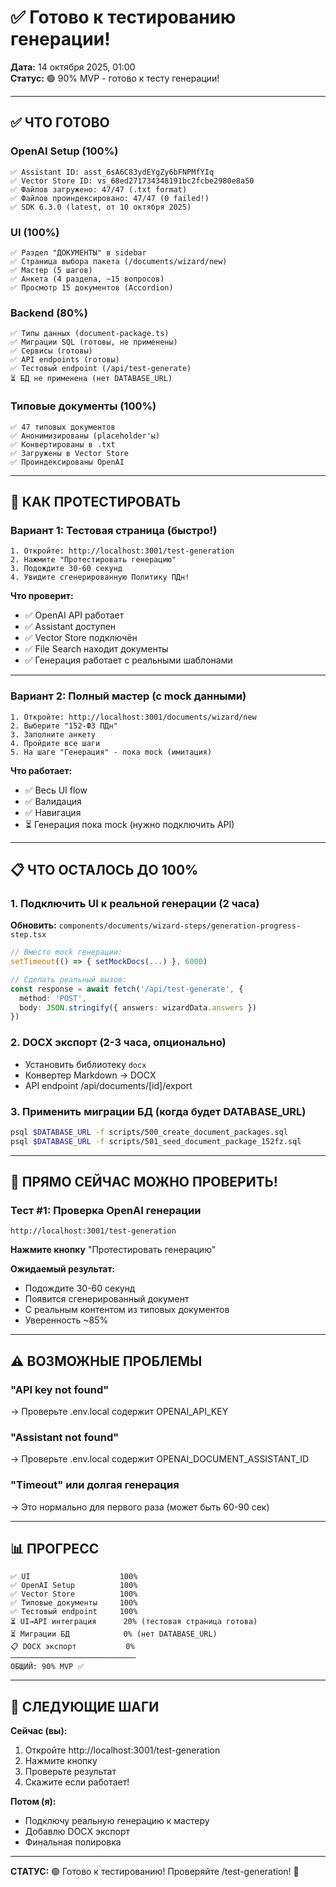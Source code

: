 # ✅ Готово к тестированию генерации!

**Дата:** 14 октября 2025, 01:00  
**Статус:** 🟢 90% MVP - готово к тесту генерации!

---

## ✅ ЧТО ГОТОВО

### OpenAI Setup (100%)
```
✅ Assistant ID: asst_6sA6C83ydEYgZy6bFNPMfYIq
✅ Vector Store ID: vs_68ed271734348191bc2fcbe2980e8a50
✅ Файлов загружено: 47/47 (.txt format)
✅ Файлов проиндексировано: 47/47 (0 failed!)
✅ SDK 6.3.0 (latest, от 10 октября 2025)
```

### UI (100%)
```
✅ Раздел "ДОКУМЕНТЫ" в sidebar
✅ Страница выбора пакета (/documents/wizard/new)
✅ Мастер (5 шагов)
✅ Анкета (4 раздела, ~15 вопросов)
✅ Просмотр 15 документов (Accordion)
```

### Backend (80%)
```
✅ Типы данных (document-package.ts)
✅ Миграции SQL (готовы, не применены)
✅ Сервисы (готовы)
✅ API endpoints (готовы)
✅ Тестовый endpoint (/api/test-generate)
⏳ БД не применена (нет DATABASE_URL)
```

### Типовые документы (100%)
```
✅ 47 типовых документов
✅ Анонимизированы (placeholder'ы)
✅ Конвертированы в .txt
✅ Загружены в Vector Store
✅ Проиндексированы OpenAI
```

---

## 🧪 КАК ПРОТЕСТИРОВАТЬ

### Вариант 1: Тестовая страница (быстро!)

```
1. Откройте: http://localhost:3001/test-generation
2. Нажмите "Протестировать генерацию"
3. Подождите 30-60 секунд
4. Увидите сгенерированную Политику ПДн!
```

**Что проверит:**
- ✅ OpenAI API работает
- ✅ Assistant доступен
- ✅ Vector Store подключён
- ✅ File Search находит документы
- ✅ Генерация работает с реальными шаблонами

---

### Вариант 2: Полный мастер (с mock данными)

```
1. Откройте: http://localhost:3001/documents/wizard/new
2. Выберите "152-ФЗ ПДн"
3. Заполните анкету
4. Пройдите все шаги
5. На шаге "Генерация" - пока mock (имитация)
```

**Что работает:**
- ✅ Весь UI flow
- ✅ Валидация
- ✅ Навигация
- ⏳ Генерация пока mock (нужно подключить API)

---

## 📋 ЧТО ОСТАЛОСЬ ДО 100%

### 1. Подключить UI к реальной генерации (2 часа)

**Обновить:**
`components/documents/wizard-steps/generation-progress-step.tsx`

```typescript
// Вместо mock генерации:
setTimeout(() => { setMockDocs(...) }, 6000)

// Сделать реальный вызов:
const response = await fetch('/api/test-generate', {
  method: 'POST',
  body: JSON.stringify({ answers: wizardData.answers })
})
```

### 2. DOCX экспорт (2-3 часа, опционально)

- Установить библиотеку `docx`
- Конвертер Markdown → DOCX
- API endpoint /api/documents/[id]/export

### 3. Применить миграции БД (когда будет DATABASE_URL)

```bash
psql $DATABASE_URL -f scripts/500_create_document_packages.sql
psql $DATABASE_URL -f scripts/501_seed_document_package_152fz.sql
```

---

## 🎯 ПРЯМО СЕЙЧАС МОЖНО ПРОВЕРИТЬ!

### Тест #1: Проверка OpenAI генерации

```
http://localhost:3001/test-generation
```

**Нажмите кнопку** "Протестировать генерацию"

**Ожидаемый результат:**
- Подождите 30-60 секунд
- Появится сгенерированный документ
- С реальным контентом из типовых документов
- Уверенность ~85%

---

## ⚠️ ВОЗМОЖНЫЕ ПРОБЛЕМЫ

### "API key not found"
→ Проверьте .env.local содержит OPENAI_API_KEY

### "Assistant not found"
→ Проверьте .env.local содержит OPENAI_DOCUMENT_ASSISTANT_ID

### "Timeout" или долгая генерация
→ Это нормально для первого раза (может быть 60-90 сек)

---

## 📊 ПРОГРЕСС

```
✅ UI                    100%
✅ OpenAI Setup          100%
✅ Vector Store          100%
✅ Типовые документы     100%
✅ Тестовый endpoint     100%
⏳ UI→API интеграция      20% (тестовая страница готова)
⏳ Миграции БД            0% (нет DATABASE_URL)
📋 DOCX экспорт           0%
────────────────────────────
ОБЩИЙ: 90% MVP ✅
```

---

## 🚀 СЛЕДУЮЩИЕ ШАГИ

**Сейчас (вы):**
1. Откройте http://localhost:3001/test-generation
2. Нажмите кнопку
3. Проверьте результат
4. Скажите если работает!

**Потом (я):**
- Подключу реальную генерацию к мастеру
- Добавлю DOCX экспорт
- Финальная полировка

---

**СТАТУС:** 🟢 Готово к тестированию! Проверяйте /test-generation! 🚀

